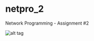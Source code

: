 netpro_2
========

Network Programming - Assignment #2

![alt tag](http://i.imgur.com/BJIqIts.jpg)


